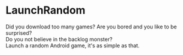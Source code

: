 # LaunchRandom
Did you download too many games? Are you bored and you like to be surprised?  
Do you not believe in the backlog monster?  
Launch a random Android game, it's as simple as that.
